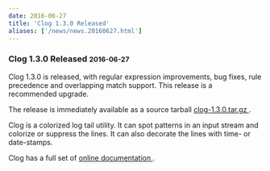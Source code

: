 ```yaml
---
date: 2016-06-27
title: 'Clog 1.3.0 Released'
aliases: ['/news/news.20160627.html']
---
```

<div class="col-md-8 main">
 <div class="row">
  <h3>
   Clog 1.3.0 Released
   <small>
    2016-06-27
   </small>
  </h3>
  <p>
   Clog 1.3.0 is released, with regular expression improvements, bug
            fixes, rule precedence and overlapping match support.
            This release is a recommended upgrade.
  </p>
  <p>
   The release is immediately available as a source tarball
   <a href="http://tasktools.org/download/clog-latest.tar.gz">
    clog-1.3.0.tar.gz
   </a>
   .
  </p>
  <p>
   Clog is a colorized log tail utility. It can spot patterns in an
            input stream and colorize or suppress the lines. It can also
            decorate the lines with time- or date-stamps.
  </p>
  <p>
   Clog has a full set of
   <a href="/docs/clog">
    online documentation
   </a>
   .
  </p>
  <br/>
  <br/>
 </div>
</div>


